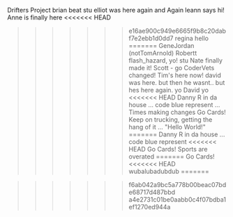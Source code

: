 Drifters Project
brian beat stu
elliot was here again and Again
leann says hi!
Anne is finally here
<<<<<<< HEAD
>>>>>>> e16ae900c949e6665f9b8c20dabf7e2ebb1d0dd7
regina hello
=======
GeneJordan (notTomArnold)
Robertt flash_hazard, yo!
stu
Nate finally made it!
Scott - go CoderVets
changed!
Tim's here now!
david was here. but then he wasnt.. but hes here again. 
yo
David
yo
<<<<<<< HEAD
Danny R in da house ... code blue represent ... Times making changes
Go Cards!
Keep on trucking, getting the hang of it ... "Hello World!"
=======
Danny R in da house ... code blue represent
<<<<<<< HEAD
Go Cards! 
Sports are overated 
=======
Go Cards!
<<<<<<< HEAD
wubalubadubdub
=======

>>>>>>> f6ab042a9bc5a778b00beac07bde68717d487bbd
>>>>>>> a4e2731c01be0aabb0c4f07bdba1ef1270ed944a
